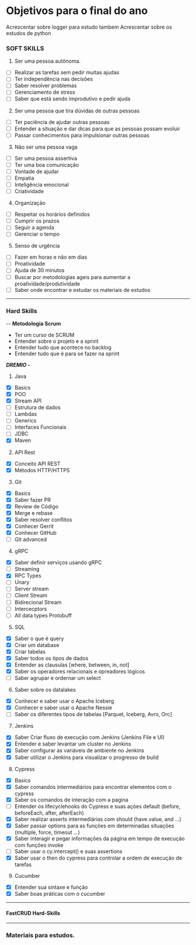 # Objetivos para o final do ano

Acrescentar sobre logger para estudo tambem
Acrescentar sobre os estudos de python

### SOFT SKILLS

1. Ser uma pessoa autônoma.
- [ ] Realizar as tarefas sem pedir muitas ajudas
- [ ] Ter independência nas decisões
- [ ] Saber resolver problemas
- [ ] Gerenciamento de stress
- [ ] Saber que está sendo improdutivo e pedir ajuda
2. Ser uma pessoa que tira dúvidas de outras pessoas
- [ ] Ter paciência de ajudar outras pessoas
- [ ] Entender a situação e dar dicas para que as pessoas possam evoluir
- [ ] Passar conhecimentos para impulsionar outras pessoas
3. Não ser uma pessoa vaga
- [ ] Ser uma pessoa assertiva
- [ ] Ter uma boa comunicação
- [ ] Vontade de ajudar
- [ ] Empatia
- [ ] Inteligência emocional
- [ ] Criatividade
4. Organização
- [ ] Respeitar os horários definidos
- [ ] Cumprir os prazos
- [ ] Seguir a agenda
- [ ] Gerenciar o tempo
5. Senso de urgência
- [ ] Fazer em horas e não em dias
- [ ] Proatividade
- [ ] Ajuda de 30 minutos
- [ ] Buscar por metodologias ageis para aumentar a proatividade/produtividade
- [ ] Saber onde encontrar e estudar os materiais de estudos

-------------


### Hard Skills <br />

-- **Metodologia Scrum**  
- Ter um curso de SCRUM  
- Entender sobre o projeto e a sprint  
- Entender tudo que acontece no backlog  
- Entender tudo que é para se fazer na sprint  



***DREMIO -***


1. Java
- [x] Basics
- [x] POO
- [x] Stream API
- [ ] Estrutura de dados
- [ ] Lambdas
- [ ] Generics
- [ ] Interfaces Funcionais
- [ ] JDBC
- [x] Maven
2. API Rest
- [x] Conceito API REST
- [x] Métodos HTTP/HTTPS
3. Git
- [x] Basics
- [x] Saber fazer PR
- [x] Review de Código
- [x] Merge e rebase
- [x] Saber resolver conflitos
- [x] Conhecer Gerrit
- [x] Conhecer GitHub
- [ ] Git advanced
4. gRPC
- [x] Saber definir serviços usando gRPC
- [ ] Streaming
- [x] RPC Types
- [ ] Unary
- [ ] Server stream
- [ ] Client Stream
- [ ] Bidirecional Stream
- [ ] Intercecptors
- [ ] All data types Protobuff
5. SQL
- [x] Saber o que é query
- [x] Criar um database
- [x] Criar tabelas
- [x] Saber todos os tipos de dados
- [x] Entender as clausulas [where, between, in, not]
- [x] Saber os operadores relacionais e opreadores lógicos
- [ ] Saber agrupar e ordernar um select
6. Saber sobre os datalakes
- [x] Conhecer e saber usar o Apache Iceberg
- [x] Conhecer e saber usar o Apache Nessie
- [ ] Saber os diferentes tipos de tabelas [Parquet, Iceberg, Avro, Orc]
7. Jenkins
- [x] Saber Criar fluxo de execução com Jenkins (Jenkins File e UI)
- [x] Entender e saber levantar um cluster no Jenkins
- [x] Saber configurar as variáveis de ambiente no Jenkins
- [x] Saber utilizar o Jenkins para visualizar o progresso de build
8. Cypress
- [x] Basics
- [x] Saber comandos intermediários para encontrar elementos com o cypress
- [x] Saber os comandos de interação com a pagina
- [ ] Entender os lifecyclehooks do Cypress e suas ações default (before, beforeEach, after, afterEach)
- [x] Saber realizar asserts intermediárias com should (have.value, and ...)
- [x] Saber passar options para as funções em determinadas situações (multiple, force, timeout ...)
- [x] Saber interagir e pegar informações da página em tempo de execução com funções invoke
- [ ] Saber usar o cy.intercept() e suas assertions
- [x] Saber usar o then do cypress para controlar a ordem de execução de tarefas
9. Cucumber
- [x] Entender sua sintaxe e função
- [x] Saber boas práticas com o cucumber

----------------

#### FastCRUD Hard-Skills















----------------

### Materiais para estudos.




